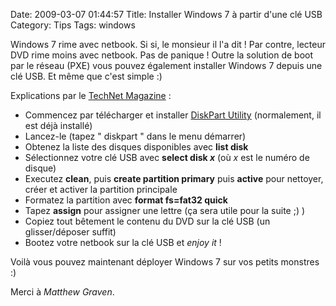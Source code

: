 Date: 2009-03-07 01:44:57
Title: Installer Windows 7 à partir d'une clé USB
Category: Tips
Tags: windows

Windows 7 rime avec netbook. Si si, le monsieur il l'a dit ! Par contre, lecteur DVD rime moins avec netbook. Pas de panique ! Outre la solution de boot par le réseau (PXE) vous pouvez également installer Windows 7 depuis une clé USB. Et même que c'est simple :)

Explications par le [TechNet Magazine](http://technet.microsoft.com/en-us/magazine/dd535816.aspx) :
	
  * Commencez par télécharger et installer [DiskPart Utility](http://www.microsoft.com/downloads/details.aspx?FamilyID=0FD9788A-5D64-4F57-949F-EF62DE7AB1AE) (normalement, il est déjà installé)
  * Lancez-le (tapez " diskpart " dans le menu démarrer)
  * Obtenez la liste des disques disponibles avec **list disk**
  * Sélectionnez votre clé USB avec **select disk _x_** (où _x_ est le numéro de disque)
  * Executez **clean**, puis **create partition primary** puis **active** pour nettoyer, créer et activer la partition principale
  * Formatez la partition avec **format fs=fat32 quick**
  * Tapez **assign** pour assigner une lettre (ça sera utile pour la suite ;) )
  * Copiez tout bêtement le contenu du DVD sur la clé USB (un glisser/déposer suffit)
  * Bootez votre netbook sur la clé USB et _enjoy it_ !

Voilà vous pouvez maintenant déployer Windows 7 sur vos petits monstres :)

Merci à _Matthew Graven_.
